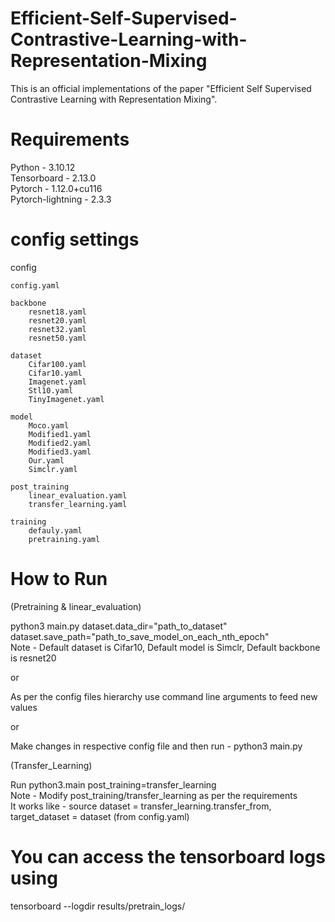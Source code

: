 # Efficient-Self-Supervised-Contrastive-Learning-with-Representation-Mixing
   This is an official implementations of the paper "Efficient Self Supervised Contrastive Learning with Representation Mixing".

# Requirements

   Python              - 3.10.12 <br />
   Tensorboard         - 2.13.0  <br />
   Pytorch             - 1.12.0+cu116 <br />
   Pytorch-lightning   - 2.3.3 <br />

# config settings

 config
    
    config.yaml

    backbone
        resnet18.yaml
        resnet20.yaml
        resnet32.yaml
        resnet50.yaml

    dataset
        Cifar100.yaml
        Cifar10.yaml
        Imagenet.yaml
        Stl10.yaml
        TinyImagenet.yaml

    model
        Moco.yaml
        Modified1.yaml
        Modified2.yaml
        Modified3.yaml
        Our.yaml
        Simclr.yaml

    post_training
        linear_evaluation.yaml
        transfer_learning.yaml

    training
        defauly.yaml
        pretraining.yaml

# How to Run

 (Pretraining & linear_evaluation)

   python3 main.py dataset.data_dir="path_to_dataset" dataset.save_path="path_to_save_model_on_each_nth_epoch" <br />
   Note - Default dataset is Cifar10, Default model is Simclr, Default backbone is resnet20 <br />

or 

   As per the config files hierarchy use command line arguments to feed new values

or

   Make changes in respective config file and then run - python3 main.py

 (Transfer_Learning)

   Run python3.main post_training=transfer_learning <br />
   Note - Modify post_training/transfer_learning as per the requirements <br />
   It works like - source dataset = transfer_learning.transfer_from, target_dataset = dataset (from config.yaml) <br />

# You can access the tensorboard logs using

   tensorboard --logdir results/pretrain_logs/


